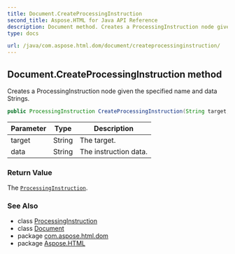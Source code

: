 ```yaml
---
title: Document.CreateProcessingInstruction
second_title: Aspose.HTML for Java API Reference
description: Document method. Creates a ProcessingInstruction node given the specified name and data Strings
type: docs

url: /java/com.aspose.html.dom/document/createprocessinginstruction/
---
```

## Document.CreateProcessingInstruction method

Creates a ProcessingInstruction node given the specified name and data Strings.

```java
public ProcessingInstruction CreateProcessingInstruction(String target, String data)
```

| Parameter | Type | Description |
| --- | --- | --- |
| target | String | The target. |
| data | String | The instruction data. |

### Return Value

The [`ProcessingInstruction`](../../processinginstruction/).

### See Also

* class [ProcessingInstruction](../../processinginstruction/)
* class [Document](../)
* package [com.aspose.html.dom](../../../com.aspose.html.dom/)
* package [Aspose.HTML](../../../)
